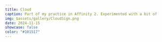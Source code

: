 ```yaml
---
title: Cloud
caption: Part of my practice in Affinity 2. Experimented with a bit of darker shading and focused more on hair texture. Encouraged by Kostur.
img: $assets/gallery/CloudSign.png
date: 2024-11-15
showcase: false
color: "#101517"
---
```

